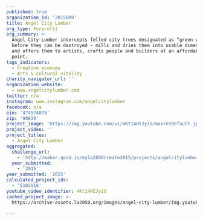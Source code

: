 ```yaml
---
published: true
organization_id: '2015009'
title: Angel City Lumber
org_type: Forprofit
org_summary: >-
  Angel City Lumber intercepts felled city trees designated as “green waste”
  before they can be destroyed - mills and dries them into usable dimensions -
  and offers them to artists, crafts people and builders at an affordable price
  point.
tags_indicators:
  - Creative economy
  - Arts & cultural vitality
charity_navigator_url: ''
organization_website:
  - www.angelcitylumber.com
twitter: n/a
instagram: www.instagram.com/angelcitylumber
facebook: n/a
ein: '474574079'
zip: '90039'
project_image: 'https://img.youtube.com/vi/4Kt14HIJyiU/maxresdefault.jpg'
project_video: ''
project_titles:
  - Angel City Lumber
aggregated:
  challenge_url:
    - 'http://maker.good.is/myla2050create2015/projects/angelcitylumber.html'
  year_submitted:
    - '2015'
year_submitted: '2015'
calculated_project_ids:
  - '5102016'
youtube_video_identifier: 4Kt14HIJyiU
cached_project_image: >-
  https://archive-assets.la2050.org/images/angel-city-lumber/img.youtube.com/vi/4Kt14HIJyiU/maxresdefault.jpg

---
```

